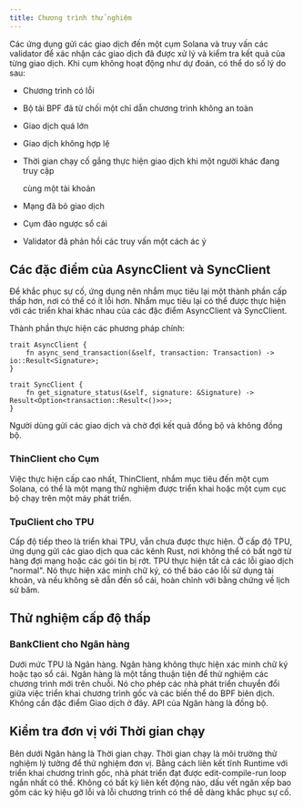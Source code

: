```yaml
---
title: Chương trình thử nghiệm
---
```


Các ứng dụng gửi các giao dịch đến một cụm Solana và truy vấn các validator để xác nhận các giao dịch đã được xử lý và kiểm tra kết quả của từng giao dịch. Khi cụm không hoạt động như dự đoán, có thể do số lý do sau:

- Chương trình có lỗi
- Bộ tải BPF đã từ chối một chỉ dẫn chương trình không an toàn
- Giao dịch quá lớn
- Giao dịch không hợp lệ
- Thời gian chạy cố gắng thực hiện giao dịch khi một người khác đang truy cập

  cùng một tài khoản

- Mạng đã bỏ giao dịch
- Cụm đảo ngược sổ cái
- Validator đã phản hồi các truy vấn một cách ác ý

## Các đặc điểm của AsyncClient và SyncClient

Để khắc phục sự cố, ứng dụng nên nhắm mục tiêu lại một thành phần cấp thấp hơn, nơi có thể có ít lỗi hơn. Nhắm mục tiêu lại có thể được thực hiện với các triển khai khác nhau của các đặc điểm AsyncClient và SyncClient.

Thành phần thực hiện các phương pháp chính:

```text
trait AsyncClient {
    fn async_send_transaction(&self, transaction: Transaction) -> io::Result<Signature>;
}

trait SyncClient {
    fn get_signature_status(&self, signature: &Signature) -> Result<Option<transaction::Result<()>>>;
}
```

Người dùng gửi các giao dịch và chờ đợi kết quả đồng bộ và không đồng bộ.

### ThinClient cho Cụm

Việc thực hiện cấp cao nhất, ThinClient, nhắm mục tiêu đến một cụm Solana, có thể là một mạng thử nghiệm được triển khai hoặc một cụm cục bộ chạy trên một máy phát triển.

### TpuClient cho TPU

Cấp độ tiếp theo là triển khai TPU, vẫn chưa được thực hiện. Ở cấp độ TPU, ứng dụng gửi các giao dịch qua các kênh Rust, nơi không thể có bất ngờ từ hàng đợi mạng hoặc các gói tin bị rớt. TPU thực hiện tất cả các lỗi giao dịch "normal". Nó thực hiện xác minh chữ ký, có thể báo cáo lỗi sử dụng tài khoản, và nếu không sẽ dẫn đến sổ cái, hoàn chỉnh với bằng chứng về lịch sử băm.

## Thử nghiệm cấp độ thấp

### BankClient cho Ngân hàng

Dưới mức TPU là Ngân hàng. Ngân hàng không thực hiện xác minh chữ ký hoặc tạo sổ cái. Ngân hàng là một tầng thuận tiện để thử nghiệm các chương trình mới trên chuỗi. Nó cho phép các nhà phát triển chuyển đổi giữa việc triển khai chương trình gốc và các biến thể do BPF biên dịch. Không cần đặc điểm Giao dịch ở đây. API của Ngân hàng là đồng bộ.

## Kiểm tra đơn vị với Thời gian chạy

Bên dưới Ngân hàng là Thời gian chạy. Thời gian chạy là môi trường thử nghiệm lý tưởng để thử nghiệm đơn vị. Bằng cách liên kết tĩnh Runtime với triển khai chương trình gốc, nhà phát triển đạt được edit-compile-run loop ngắn nhất có thể. Không có bất kỳ liên kết động nào, dấu vết ngăn xếp bao gồm các ký hiệu gỡ lỗi và lỗi chương trình có thể dễ dàng khắc phục sự cố.
